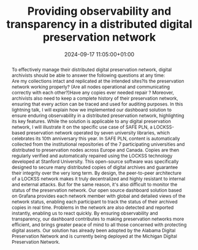 ---
abstract: "To effectively manage their distributed digital preservation network, digital
  archivists should be able to answer the following questions at any time:\n- Are
  my collections intact and replicated at the intended sites?\n- Is the preservation
  network working properly? (Are all nodes operational and communicating correctly
  with each other?)\n- Have any copies ever needed repair ?\nMoreover, archivists
  also need to keep a complete history of their preservation network, ensuring that
  every action can be traced and used for auditing purposes.\nIn this lightning talk,
  I will explain how we implemented our dashboard solution to ensure enduring observability
  in a distributed preservation network, highlighting its key features.\nWhile the
  solution is applicable to any digital preservation network, I will illustrate it
  on the specific use case of SAFE PLN, a LOCKSS-based preservation network operated
  by seven university libraries, which celebrates its 10th anniversary this year.
  \nIn SAFE PLN, content is automatically collected from the institutional repositories
  of the 7 participating universities and distributed to preservation nodes across
  Europe and Canada.\nCopies are then regularly verified and automatically repaired
  using the LOCKSS technology developed at Stanford University. This open-source software
  was specifically designed to secure many distributed copies of digital archives
  and guarantee their integrity over the very long term. \nBy design, the peer-to-peer
  architecture of a LOCKSS network makes it truly decentralized and highly resistant
  to internal and external attacks. \nBut for the same reason, it's also difficult
  to monitor the status of the preservation network.\nOur open source dashboard solution
  based on Grafana provides each network member with global and detailed views of
  the network status, enabling each participant to track the status of their archived
  copies in real time. Problems in the network are also detected and reported instantly,
  enabling us to react quickly.\nBy ensuring observability and transparency, our dashboard
  contributes to making preservation networks more efficient, and brings greater peace
  of mind to all those concerned with protecting digital assets. \nOur solution has
  already been adopted by the Alabama Digital Preservation Network and is currently
  being deployed at the Michigan Digital Preservation Network."
creators:
- Anthony Leroy
date: 2024-09-17 11:05:00+01:00
document_url: https://doi.org/10.5281/zenodo.13653729
grand_parent: iPRES
institutions: []
keywords:
- approaches to preservation
- start 2 preserve
landing_page_url: https://zenodo.org/records/13653729
language: eng
layout: publication
license: Creative Commons Attribution 4.0 (CC-BY-4.0)
notes_url: https://docs.google.com/document/d/18q7nGVrhTj5qLOs3b-qg74krPB0yPTA0GoltsBuA2w0/edit#heading=h.aar4tupij1po
parent: iPRES 2024
publication_type: lightning talk
size: null
slides_url: https://zenodo.org/records/13653729
source_name: iPRES
stream_url: https://www.archief.vlaanderen.be/archief/records/dossiers/5acb210228ce4315ae650812d056a482329eb83ed2dc42398a51505dc153be81/documents/bd35e0d952454965a64a917ee3741564b70655a27ed640c5aad0d31be3cee8ec
title: Providing observability and transparency in a distributed digital preservation
  network
year: 2024
---
